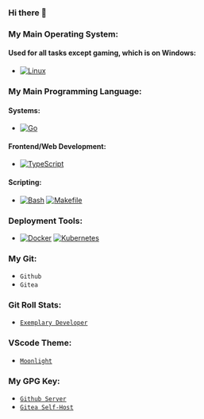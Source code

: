 ### Hi there 👋

### My Main Operating System:

#### **Used for all tasks except gaming, which is on Windows:**

- [![Linux](https://img.shields.io/badge/Linux-FCC624?style=flat&logo=linux&logoColor=black)](https://www.kernel.org)

### My Main Programming Language:

#### Systems:

- [![Go](https://img.shields.io/badge/Go-00ADD8?style=flat&logo=go&logoColor=white)](https://go.dev)

#### Frontend/Web Development:

- [![TypeScript](https://img.shields.io/badge/TypeScript-007ACC?style=flat&logo=typescript&logoColor=white)](https://www.typescriptlang.org)

#### Scripting:

- [![Bash](https://img.shields.io/badge/Bash-4EAA25?style=flat&logo=gnu-bash&logoColor=white)](https://www.gnu.org/software/bash/) [![Makefile](https://img.shields.io/badge/Makefile-427819?style=flat&logo=make&logoColor=white)](https://www.gnu.org/software/make/)

### Deployment Tools:

- [![Docker](https://img.shields.io/badge/Docker-2496ED?style=flat&logo=docker&logoColor=white)](https://www.docker.com) [![Kubernetes](https://img.shields.io/badge/Kubernetes-326CE5?style=flat&logo=kubernetes&logoColor=white)](https://kubernetes.io)

### My Git:

- `Github`
- `Gitea`

### Git Roll Stats:

- [`Exemplary Developer`](https://gitroll.io/profile/uYvuUyJ4BaOdX6YmKh1Anj0qRfIt1)

### VScode Theme:

- [`Moonlight`](https://marketplace.visualstudio.com/items?itemName=atomiks.moonlight)

### My GPG Key:

- [`Github Server`](https://github.com/H0llyW00dzZ.gpg)
- [`Gitea Self-Host`](https://git.b0zal.io/H0llyW00dzZ.gpg)
